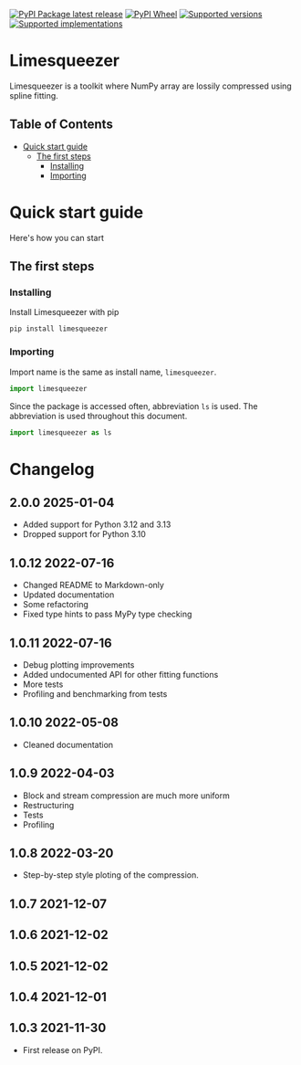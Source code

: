 [![PyPI Package latest release](https://img.shields.io/pypi/v/limesqueezer.svg)][1]
[![PyPI Wheel](https://img.shields.io/pypi/wheel/limesqueezer.svg)][1]
[![Supported versions](https://img.shields.io/pypi/pyversions/limesqueezer.svg)][1]
[![Supported implementations](https://img.shields.io/pypi/implementation/limesqueezer.svg)][1]

# Limesqueezer <!-- omit in toc -->

Limesqueezer is a toolkit where NumPy array are lossily compressed using spline fitting.

## Table of Contents <!-- omit in toc -->

- [Quick start guide](#quick-start-guide)
    - [The first steps](#the-first-steps)
        - [Installing](#installing)
        - [Importing](#importing)

# Quick start guide

Here's how you can start

## The first steps

### Installing

Install Limesqueezer with pip

```
pip install limesqueezer
```

### Importing

Import name is the same as install name, `limesqueezer`.

```python
import limesqueezer
```

Since the package is accessed often,  abbreviation `ls` is used. The abbreviation is used throughout this document.

```python
import limesqueezer as ls
```

# Changelog <!-- omit in toc -->

## 2.0.0 2025-01-04 <!-- omit in toc -->

- Added support for Python 3.12 and 3.13
- Dropped support for Python 3.10

## 1.0.12 2022-07-16 <!-- omit in toc -->

- Changed README to Markdown-only
- Updated documentation
- Some refactoring
- Fixed type hints to pass MyPy type checking

## 1.0.11 2022-07-16 <!-- omit in toc -->

- Debug plotting improvements
- Added undocumented API for other fitting functions
- More tests
- Profiling and benchmarking from tests

## 1.0.10 2022-05-08 <!-- omit in toc -->

- Cleaned documentation

## 1.0.9 2022-04-03 <!-- omit in toc -->

- Block and stream compression are much more uniform
- Restructuring
- Tests
- Profiling

## 1.0.8 2022-03-20 <!-- omit in toc -->

- Step-by-step style ploting of the compression.

## 1.0.7 2021-12-07 <!-- omit in toc -->

## 1.0.6 2021-12-02 <!-- omit in toc -->

## 1.0.5 2021-12-02 <!-- omit in toc -->

## 1.0.4 2021-12-01 <!-- omit in toc -->

## 1.0.3 2021-11-30 <!-- omit in toc -->

- First release on PyPI.

[1]: <https://pypi.org/project/limesqueezer> "Project PyPI page"
